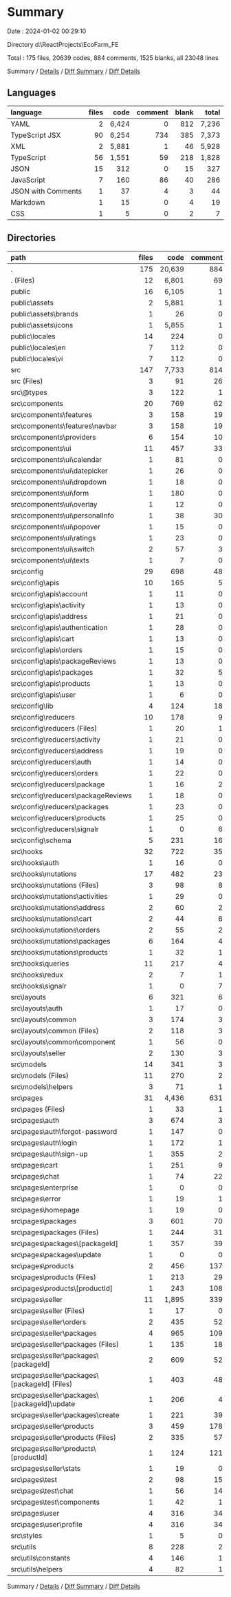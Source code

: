 # Summary

Date : 2024-01-02 00:29:10

Directory d:\\ReactProjects\\EcoFarm_FE

Total : 175 files,  20639 codes, 884 comments, 1525 blanks, all 23048 lines

Summary / [Details](details.md) / [Diff Summary](diff.md) / [Diff Details](diff-details.md)

## Languages
| language | files | code | comment | blank | total |
| :--- | ---: | ---: | ---: | ---: | ---: |
| YAML | 2 | 6,424 | 0 | 812 | 7,236 |
| TypeScript JSX | 90 | 6,254 | 734 | 385 | 7,373 |
| XML | 2 | 5,881 | 1 | 46 | 5,928 |
| TypeScript | 56 | 1,551 | 59 | 218 | 1,828 |
| JSON | 15 | 312 | 0 | 15 | 327 |
| JavaScript | 7 | 160 | 86 | 40 | 286 |
| JSON with Comments | 1 | 37 | 4 | 3 | 44 |
| Markdown | 1 | 15 | 0 | 4 | 19 |
| CSS | 1 | 5 | 0 | 2 | 7 |

## Directories
| path | files | code | comment | blank | total |
| :--- | ---: | ---: | ---: | ---: | ---: |
| . | 175 | 20,639 | 884 | 1,525 | 23,048 |
| . (Files) | 12 | 6,801 | 69 | 858 | 7,728 |
| public | 16 | 6,105 | 1 | 60 | 6,166 |
| public\\assets | 2 | 5,881 | 1 | 46 | 5,928 |
| public\\assets\\brands | 1 | 26 | 0 | 1 | 27 |
| public\\assets\\icons | 1 | 5,855 | 1 | 45 | 5,901 |
| public\\locales | 14 | 224 | 0 | 14 | 238 |
| public\\locales\\en | 7 | 112 | 0 | 7 | 119 |
| public\\locales\\vi | 7 | 112 | 0 | 7 | 119 |
| src | 147 | 7,733 | 814 | 607 | 9,154 |
| src (Files) | 3 | 91 | 26 | 13 | 130 |
| src\\@types | 3 | 122 | 1 | 4 | 127 |
| src\\components | 20 | 769 | 62 | 66 | 897 |
| src\\components\\features | 3 | 158 | 19 | 6 | 183 |
| src\\components\\features\\navbar | 3 | 158 | 19 | 6 | 183 |
| src\\components\\providers | 6 | 154 | 10 | 14 | 178 |
| src\\components\\ui | 11 | 457 | 33 | 46 | 536 |
| src\\components\\ui\\calendar | 1 | 81 | 0 | 4 | 85 |
| src\\components\\ui\\datepicker | 1 | 26 | 0 | 3 | 29 |
| src\\components\\ui\\dropdown | 1 | 18 | 0 | 3 | 21 |
| src\\components\\ui\\form | 1 | 180 | 0 | 14 | 194 |
| src\\components\\ui\\overlay | 1 | 12 | 0 | 2 | 14 |
| src\\components\\ui\\personalInfo | 1 | 38 | 30 | 5 | 73 |
| src\\components\\ui\\popover | 1 | 15 | 0 | 3 | 18 |
| src\\components\\ui\\ratings | 1 | 23 | 0 | 2 | 25 |
| src\\components\\ui\\switch | 2 | 57 | 3 | 8 | 68 |
| src\\components\\ui\\texts | 1 | 7 | 0 | 2 | 9 |
| src\\config | 29 | 698 | 48 | 121 | 867 |
| src\\config\\apis | 10 | 165 | 5 | 39 | 209 |
| src\\config\\apis\\account | 1 | 11 | 0 | 3 | 14 |
| src\\config\\apis\\activity | 1 | 13 | 0 | 2 | 15 |
| src\\config\\apis\\address | 1 | 21 | 0 | 4 | 25 |
| src\\config\\apis\\authentication | 1 | 28 | 0 | 5 | 33 |
| src\\config\\apis\\cart | 1 | 13 | 0 | 3 | 16 |
| src\\config\\apis\\orders | 1 | 15 | 0 | 3 | 18 |
| src\\config\\apis\\packageReviews | 1 | 13 | 0 | 2 | 15 |
| src\\config\\apis\\packages | 1 | 32 | 5 | 12 | 49 |
| src\\config\\apis\\products | 1 | 13 | 0 | 2 | 15 |
| src\\config\\apis\\user | 1 | 6 | 0 | 3 | 9 |
| src\\config\\lib | 4 | 124 | 18 | 22 | 164 |
| src\\config\\reducers | 10 | 178 | 9 | 36 | 223 |
| src\\config\\reducers (Files) | 1 | 20 | 1 | 3 | 24 |
| src\\config\\reducers\\activity | 1 | 21 | 0 | 4 | 25 |
| src\\config\\reducers\\address | 1 | 19 | 0 | 4 | 23 |
| src\\config\\reducers\\auth | 1 | 14 | 0 | 4 | 18 |
| src\\config\\reducers\\orders | 1 | 22 | 0 | 4 | 26 |
| src\\config\\reducers\\package | 1 | 16 | 2 | 4 | 22 |
| src\\config\\reducers\\packageReviews | 1 | 18 | 0 | 3 | 21 |
| src\\config\\reducers\\packages | 1 | 23 | 0 | 4 | 27 |
| src\\config\\reducers\\products | 1 | 25 | 0 | 4 | 29 |
| src\\config\\reducers\\signalr | 1 | 0 | 6 | 2 | 8 |
| src\\config\\schema | 5 | 231 | 16 | 24 | 271 |
| src\\hooks | 32 | 722 | 35 | 79 | 836 |
| src\\hooks\\auth | 1 | 16 | 0 | 4 | 20 |
| src\\hooks\\mutations | 17 | 482 | 23 | 26 | 531 |
| src\\hooks\\mutations (Files) | 3 | 98 | 8 | 9 | 115 |
| src\\hooks\\mutations\\activities | 1 | 29 | 0 | 1 | 30 |
| src\\hooks\\mutations\\address | 2 | 60 | 2 | 2 | 64 |
| src\\hooks\\mutations\\cart | 2 | 44 | 6 | 4 | 54 |
| src\\hooks\\mutations\\orders | 2 | 55 | 2 | 3 | 60 |
| src\\hooks\\mutations\\packages | 6 | 164 | 4 | 6 | 174 |
| src\\hooks\\mutations\\products | 1 | 32 | 1 | 1 | 34 |
| src\\hooks\\queries | 11 | 217 | 4 | 42 | 263 |
| src\\hooks\\redux | 2 | 7 | 1 | 4 | 12 |
| src\\hooks\\signalr | 1 | 0 | 7 | 3 | 10 |
| src\\layouts | 6 | 321 | 6 | 16 | 343 |
| src\\layouts\\auth | 1 | 17 | 0 | 2 | 19 |
| src\\layouts\\common | 3 | 174 | 3 | 8 | 185 |
| src\\layouts\\common (Files) | 2 | 118 | 3 | 6 | 127 |
| src\\layouts\\common\\component | 1 | 56 | 0 | 2 | 58 |
| src\\layouts\\seller | 2 | 130 | 3 | 6 | 139 |
| src\\models | 14 | 341 | 3 | 48 | 392 |
| src\\models (Files) | 11 | 270 | 2 | 39 | 311 |
| src\\models\\helpers | 3 | 71 | 1 | 9 | 81 |
| src\\pages | 31 | 4,436 | 631 | 221 | 5,288 |
| src\\pages (Files) | 1 | 33 | 1 | 5 | 39 |
| src\\pages\\auth | 3 | 674 | 3 | 32 | 709 |
| src\\pages\\auth\\forgot-password | 1 | 147 | 0 | 10 | 157 |
| src\\pages\\auth\\login | 1 | 172 | 1 | 7 | 180 |
| src\\pages\\auth\\sign-up | 1 | 355 | 2 | 15 | 372 |
| src\\pages\\cart | 1 | 251 | 9 | 8 | 268 |
| src\\pages\\chat | 1 | 74 | 22 | 6 | 102 |
| src\\pages\\enterprise | 1 | 0 | 0 | 1 | 1 |
| src\\pages\\error | 1 | 19 | 1 | 2 | 22 |
| src\\pages\\homepage | 1 | 19 | 0 | 6 | 25 |
| src\\pages\\packages | 3 | 601 | 70 | 22 | 693 |
| src\\pages\\packages (Files) | 1 | 244 | 31 | 10 | 285 |
| src\\pages\\packages\\[packageId] | 1 | 357 | 39 | 11 | 407 |
| src\\pages\\packages\\update | 1 | 0 | 0 | 1 | 1 |
| src\\pages\\products | 2 | 456 | 137 | 16 | 609 |
| src\\pages\\products (Files) | 1 | 213 | 29 | 7 | 249 |
| src\\pages\\products\\[productId] | 1 | 243 | 108 | 9 | 360 |
| src\\pages\\seller | 11 | 1,895 | 339 | 95 | 2,329 |
| src\\pages\\seller (Files) | 1 | 17 | 0 | 3 | 20 |
| src\\pages\\seller\\orders | 2 | 435 | 52 | 21 | 508 |
| src\\pages\\seller\\packages | 4 | 965 | 109 | 42 | 1,116 |
| src\\pages\\seller\\packages (Files) | 1 | 135 | 18 | 9 | 162 |
| src\\pages\\seller\\packages\\[packageId] | 2 | 609 | 52 | 28 | 689 |
| src\\pages\\seller\\packages\\[packageId] (Files) | 1 | 403 | 48 | 20 | 471 |
| src\\pages\\seller\\packages\\[packageId]\\update | 1 | 206 | 4 | 8 | 218 |
| src\\pages\\seller\\packages\\create | 1 | 221 | 39 | 5 | 265 |
| src\\pages\\seller\\products | 3 | 459 | 178 | 25 | 662 |
| src\\pages\\seller\\products (Files) | 2 | 335 | 57 | 18 | 410 |
| src\\pages\\seller\\products\\[productId] | 1 | 124 | 121 | 7 | 252 |
| src\\pages\\seller\\stats | 1 | 19 | 0 | 4 | 23 |
| src\\pages\\test | 2 | 98 | 15 | 11 | 124 |
| src\\pages\\test\\chat | 1 | 56 | 14 | 2 | 72 |
| src\\pages\\test\\components | 1 | 42 | 1 | 9 | 52 |
| src\\pages\\user | 4 | 316 | 34 | 17 | 367 |
| src\\pages\\user\\profile | 4 | 316 | 34 | 17 | 367 |
| src\\styles | 1 | 5 | 0 | 2 | 7 |
| src\\utils | 8 | 228 | 2 | 37 | 267 |
| src\\utils\\constants | 4 | 146 | 1 | 21 | 168 |
| src\\utils\\helpers | 4 | 82 | 1 | 16 | 99 |

Summary / [Details](details.md) / [Diff Summary](diff.md) / [Diff Details](diff-details.md)